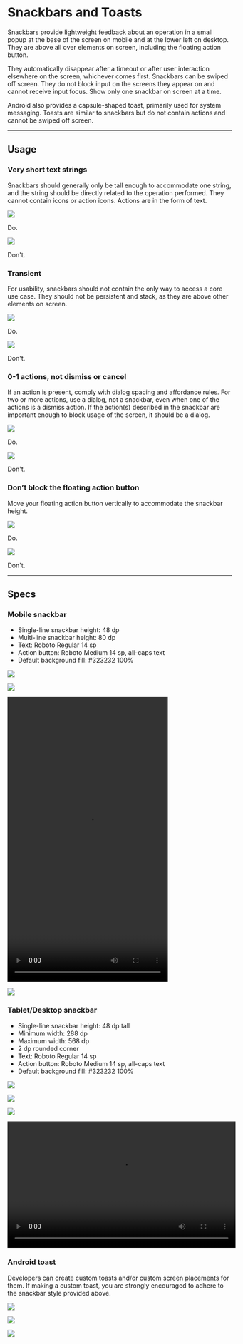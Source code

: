 # Snackbars and Toasts

Snackbars provide lightweight feedback about an operation in a small popup at the base of the screen on mobile and at the lower left on desktop. They are above all over elements on screen, including the floating action button.

They automatically disappear after a timeout or after user interaction elsewhere on the screen, whichever comes first. Snackbars can be swiped off screen. They do not block input on the screens they appear on and cannot receive input focus. Show only one snackbar on screen at a time.

Android also provides a capsule-shaped toast, primarily used for system messaging. Toasts are similar to snackbars but do not contain actions and cannot be swiped off screen.

---

## Usage

### Very short text strings

Snackbars should generally only be tall enough to accommodate one string, and the string should be directly related to the operation performed. They cannot contain icons or action icons. Actions are in the form of text.

![](images/components/components-toasts-usage-spec_toast_do_20_large_mdpi.png) 

Do.

![](images/components/components-toasts-usage-spec_toast_dont_20_large_mdpi.png)
 
Don't.

### Transient

For usability, snackbars should not contain the only way to access a core use case. They should not be persistent and stack, as they are above other elements on screen.
 
![](images/components/components-toasts-usage-spec_toast_do_22_large_mdpi.png)
 
Do.

![](images/components/components-toasts-usage-spec_toast_dont_22_large_mdpi.png) 

Don't.

### 0-1 actions, not dismiss or cancel

If an action is present, comply with dialog spacing and affordance rules. For two or more actions, use a dialog, not a snackbar, even when one of the actions is a dismiss action. If the action(s) described in the snackbar are important enough to block usage of the screen, it should be a dialog.

![](images/components/components-toasts-usage-spec_toast_do_24_large_mdpi.png) 

Do.
 
![](images/components/components-toasts-usage-spec_toast_dont_24_large_mdpi.png)

Don't.

### Don’t block the floating action button

Move your floating action button vertically to accommodate the snackbar height.

![](images/components/components-toasts-usage-spec_toast_do_26_large_mdpi.png) 

Do.

![](images/components/components-toasts-usage-spec_toast_dont_26_large_mdpi.png)

Don't.

---

## Specs

### Mobile snackbar

- Single-line snackbar height: 48 dp
- Multi-line snackbar height: 80 dp
- Text: Roboto Regular 14 sp
- Action button: Roboto Medium 14 sp, all-caps text
- Default background fill: #323232 100%
 
![](images/components/components-toasts-specs-spec_toast_03_1_large_mdpi.png)

![](images/components/components-toasts-specs-spec_toast_03_2_large_mdpi.png)
 
<video width="360" height="640" src="http://material-design.storage.googleapis.com/videos/components-snackbars-and-toasts-specs-snackbar.single.line-dismissal_large_xhdpi.webm" controls=""></video>

![](images/components/components-toasts-3-spec_toast_06_large_mdpi.png)
 
### Tablet/Desktop snackbar

- Single-line snackbar height: 48 dp tall
- Minimum width: 288 dp
- Maximum width: 568 dp
- 2 dp rounded corner
- Text: Roboto Regular 14 sp
- Action button: Roboto Medium 14 sp, all-caps text
- Default background fill: #323232 100%
 
![](images/components/components-toasts-specs-snackbar_toast_08_large_mdpi.png)

![](images/components/components-toasts-specs-snackbar_toast_10_large_mdpi.png)

![](images/components/components-toasts-specs-spec_toast_12_large_mdpi.png)

<video width="512" height="284" src="http://material-design.storage.googleapis.com/videos/components-snackbars-and-toasts-specs-snackbar.tablet-time.out_large_xhdpi.webm" controls=""></video>
 
### Android toast

Developers can create custom toasts and/or custom screen placements for them. If making a custom toast, you are strongly encouraged to adhere to the snackbar style provided above.
 
![](images/components/components-toasts--specs-snackbar_toast_14_large_mdpi.png)

![](images/components/components-toasts-specs-snackbar_toast_16_large_mdpi.png)

![](images/components/components-toasts-specs-spec_toast_18_large_mdpi.png)
 
 